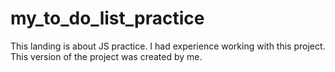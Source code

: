 # my_to_do_list_practice
This landing is about JS practice. I had experience working with this project. This version of the project was created by me.

